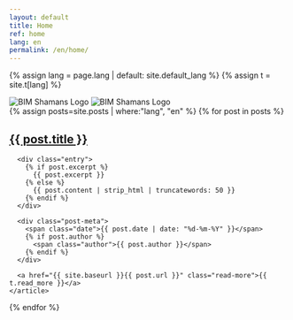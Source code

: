 ```yaml
---
layout: default
title: Home
ref: home
lang: en
permalink: /en/home/
---
```

{% assign lang = page.lang | default: site.default_lang %}
{% assign t = site.t[lang] %}


<div class="hero-section">
  <div class="logo-container">
    <img 
      src="{{ site.baseurl }}/assets/images/Logo_BIMShamans_Baner_AlphaDarkLetters_1024x222.png" 
      alt="BIM Shamans Logo" 
      class="theme-logo light-logo"
    >
    <img 
      src="{{ site.baseurl }}/assets/images/Logo_BIMShamans_Baner_AlphaDarkLetters_1024x222.png" 
      alt="BIM Shamans Logo" 
      class="theme-logo dark-logo"
    >
  </div>
  
  <div class="plexus-container">
    <canvas id="plexusCanvas"></canvas>
  </div>
</div>

<div class="posts">
  {% assign posts=site.posts | where:"lang", "en" %}
  {% for post in posts %}
    <article class="post">
      <h1><a href="{{ site.baseurl }}{{ post.url }}">{{ post.title }}</a></h1>

      <div class="entry">
        {% if post.excerpt %}
          {{ post.excerpt }}
        {% else %}
          {{ post.content | strip_html | truncatewords: 50 }}
        {% endif %}
      </div>

      <div class="post-meta">
        <span class="date">{{ post.date | date: "%d-%m-%Y" }}</span>
        {% if post.author %}
          <span class="author">{{ post.author }}</span>
        {% endif %}
      </div>

      <a href="{{ site.baseurl }}{{ post.url }}" class="read-more">{{ t.read_more }}</a>
    </article>
  {% endfor %}
</div>

<script src="{{ site.baseurl }}/assets/background-network.js" defer></script>